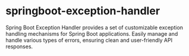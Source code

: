 # springboot-exception-handler
Spring Boot Exception Handler provides a set of customizable exception handling mechanisms for Spring Boot applications. Easily manage and handle various types of errors, ensuring clean and user-friendly API responses.
